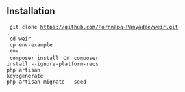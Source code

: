 
## Installation

<code> git clone https://github.com/Pornnapa-Panyadee/weir.git . </code> <br>
<code> cd weir </code><br>
<code> cp env-example .env</code><br>
<code> composer install </code> or <code> composer install --ignore-platform-reqs </code> <br> 
<code>php artisan key:generate</code><br>
<code>php artisan migrate --seed</code><br>

